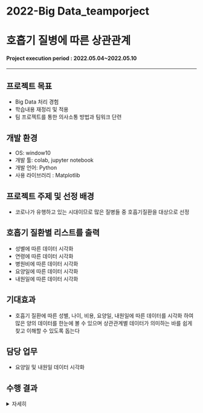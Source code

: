 # 2022-Big Data_teamporject
# 호흡기 질병에 따른 상관관계

#### Project execution period : 2022.05.04~2022.05.10

-----------------------
## 프로젝트 목표

- Big Data 처리 경험 
- 학습내용 재정리 및 적용
- 팀 프로젝트를 통한 의사소통 방법과 팀워크 단련

## 개발 환경
- OS: window10
- 개발 툴: colab, jupyter notebook
- 개발 언어: Python
- 사용 라이브러리 : Matplotlib

## 프로젝트 주제 및 선정 배경
- 코로나가 유행하고 있는 시대이므로 많은 질병들 중 호흡기질환을 대상으로 선정

## 호흡기 질환별 리스트를 출력
- 성별에 따른 데이터 시각화
- 연령에 따른 데이터 시각화
- 병원비에 따른 데이터 시각화
- 요양일에 따른 데이터 시각화
- 내원일에 따른 데이터 시각화

## 기대효과
- 호흡기 질환에 따른 성별, 나이, 비용, 요양일, 내원일에 따른 데이터를 시각화 하여 많은 양의 데이터를 한눈에 볼 수 있으며 상관관계별 데이터가 의미하는 바를 쉽게 찾고 이해할 수 있도록 돕는다

## 담당 업무
- 요양일 및 내원일 데이터 시각화

## 수행 결과
<details>
    <summary>자세히</summary>

1. 주상병코드(호흡기 관련 코드만 추출) 별 환자수 
    
![주상병 코드별](https://user-images.githubusercontent.com/86759846/171412352-edb2be1e-0f68-4e82-8c93-d4373fa9ab1a.PNG)

2. 분기 별 환자수
    
![분기 별 환자수](https://user-images.githubusercontent.com/86759846/171412480-385257f8-4e51-4552-815d-0510c6fd847e.PNG)

3. 주상병 코드별 요양일 수
    
![주상병 코드별 요양일 수](https://user-images.githubusercontent.com/86759846/171412607-52c10eac-81df-41f7-9b7b-6a8955320d9d.PNG)

4. 주상병 코드별 입내원일 수
    
![주상병 코드별 입내원 일수](https://user-images.githubusercontent.com/86759846/171412750-729dfeec-c72a-464e-b9c4-806c6a4b1c6a.PNG)

5. 연령대 별 요양일 수
    
![연령대 별 요양일 수](https://user-images.githubusercontent.com/86759846/171412907-31bec19d-5055-4cc9-90cd-53bd50ecf4cb.PNG)

6. 연령대 별 입내원일 수
    
![연령대 별 입내원일 수](https://user-images.githubusercontent.com/86759846/171413059-296ee18c-e6b0-46ca-9298-c9a5fc3f0e37.PNG)

7. Boxplot을 사용한 요양일 수

![Boxplot을 사용한 요양일 수](https://user-images.githubusercontent.com/86759846/171413240-413fc561-8db4-4a9e-8f0e-2d2a3dba9627.PNG)

8. Boxplot을 사용한 입내원일 수

![Boxplot을 사용한 입내원일 수](https://user-images.githubusercontent.com/86759846/171413466-73087e89-34af-4fb1-bd6f-fbf177a21600.PNG)

</details>
